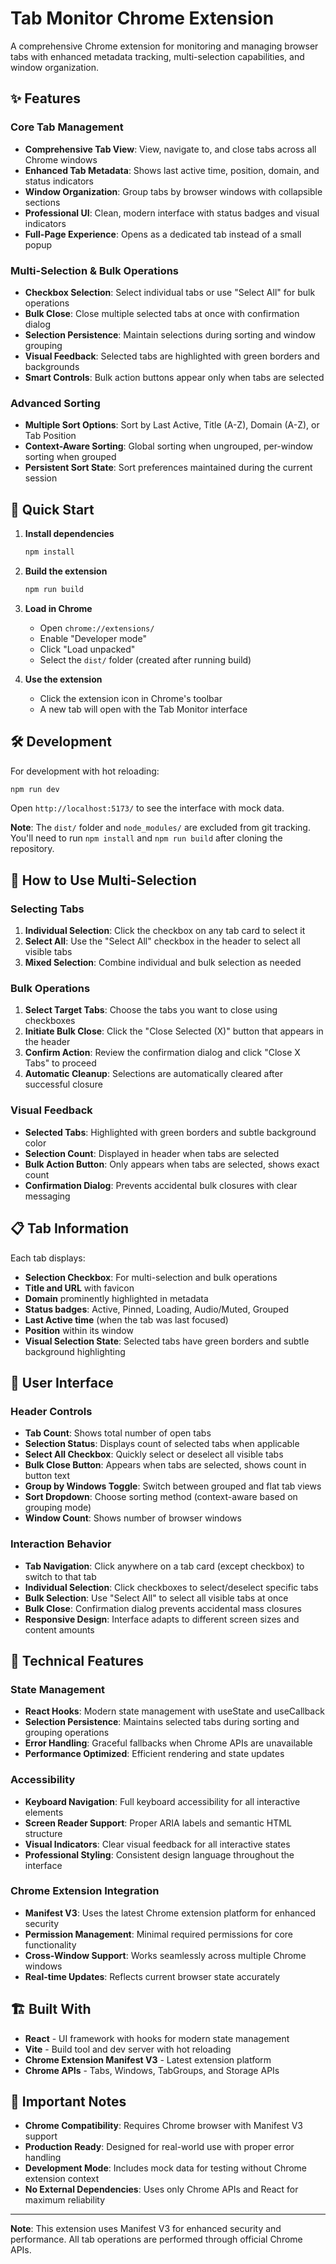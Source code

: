 # Tab Monitor Chrome Extension

A comprehensive Chrome extension for monitoring and managing browser tabs with enhanced metadata tracking, multi-selection capabilities, and window organization.

## ✨ Features

### **Core Tab Management**
- **Comprehensive Tab View**: View, navigate to, and close tabs across all Chrome windows
- **Enhanced Tab Metadata**: Shows last active time, position, domain, and status indicators
- **Window Organization**: Group tabs by browser windows with collapsible sections
- **Professional UI**: Clean, modern interface with status badges and visual indicators
- **Full-Page Experience**: Opens as a dedicated tab instead of a small popup

### **Multi-Selection & Bulk Operations**
- **Checkbox Selection**: Select individual tabs or use "Select All" for bulk operations
- **Bulk Close**: Close multiple selected tabs at once with confirmation dialog
- **Selection Persistence**: Maintain selections during sorting and window grouping
- **Visual Feedback**: Selected tabs are highlighted with green borders and backgrounds
- **Smart Controls**: Bulk action buttons appear only when tabs are selected

### **Advanced Sorting**
- **Multiple Sort Options**: Sort by Last Active, Title (A-Z), Domain (A-Z), or Tab Position
- **Context-Aware Sorting**: Global sorting when ungrouped, per-window sorting when grouped
- **Persistent Sort State**: Sort preferences maintained during the current session

## 🚀 Quick Start

1. **Install dependencies**
   ```bash
   npm install
   ```

2. **Build the extension**
   ```bash
   npm run build
   ```

3. **Load in Chrome**
   - Open `chrome://extensions/`
   - Enable "Developer mode"
   - Click "Load unpacked"
   - Select the `dist/` folder (created after running build)

4. **Use the extension**
   - Click the extension icon in Chrome's toolbar
   - A new tab will open with the Tab Monitor interface

## 🛠️ Development

For development with hot reloading:

```bash
npm run dev
```

Open `http://localhost:5173/` to see the interface with mock data.

**Note**: The `dist/` folder and `node_modules/` are excluded from git tracking. You'll need to run `npm install` and `npm run build` after cloning the repository.

## 📖 How to Use Multi-Selection

### **Selecting Tabs**
1. **Individual Selection**: Click the checkbox on any tab card to select it
2. **Select All**: Use the "Select All" checkbox in the header to select all visible tabs
3. **Mixed Selection**: Combine individual and bulk selection as needed

### **Bulk Operations**
1. **Select Target Tabs**: Choose the tabs you want to close using checkboxes
2. **Initiate Bulk Close**: Click the "Close Selected (X)" button that appears in the header
3. **Confirm Action**: Review the confirmation dialog and click "Close X Tabs" to proceed
4. **Automatic Cleanup**: Selections are automatically cleared after successful closure

### **Visual Feedback**
- **Selected Tabs**: Highlighted with green borders and subtle background color
- **Selection Count**: Displayed in header when tabs are selected
- **Bulk Action Button**: Only appears when tabs are selected, shows exact count
- **Confirmation Dialog**: Prevents accidental bulk closures with clear messaging

## 📋 Tab Information

Each tab displays:
- **Selection Checkbox**: For multi-selection and bulk operations
- **Title and URL** with favicon
- **Domain** prominently highlighted in metadata
- **Status badges**: Active, Pinned, Loading, Audio/Muted, Grouped
- **Last Active time** (when the tab was last focused)
- **Position** within its window
- **Visual Selection State**: Selected tabs have green borders and subtle background highlighting

## 🎯 User Interface

### **Header Controls**
- **Tab Count**: Shows total number of open tabs
- **Selection Status**: Displays count of selected tabs when applicable
- **Select All Checkbox**: Quickly select or deselect all visible tabs
- **Bulk Close Button**: Appears when tabs are selected, shows count in button text
- **Group by Windows Toggle**: Switch between grouped and flat tab views
- **Sort Dropdown**: Choose sorting method (context-aware based on grouping mode)
- **Window Count**: Shows number of browser windows

### **Interaction Behavior**
- **Tab Navigation**: Click anywhere on a tab card (except checkbox) to switch to that tab
- **Individual Selection**: Click checkboxes to select/deselect specific tabs
- **Bulk Selection**: Use "Select All" to select all visible tabs at once
- **Bulk Close**: Confirmation dialog prevents accidental mass closures
- **Responsive Design**: Interface adapts to different screen sizes and content amounts

## 🔧 Technical Features

### **State Management**
- **React Hooks**: Modern state management with useState and useCallback
- **Selection Persistence**: Maintains selected tabs during sorting and grouping operations
- **Error Handling**: Graceful fallbacks when Chrome APIs are unavailable
- **Performance Optimized**: Efficient rendering and state updates

### **Accessibility**
- **Keyboard Navigation**: Full keyboard accessibility for all interactive elements
- **Screen Reader Support**: Proper ARIA labels and semantic HTML structure
- **Visual Indicators**: Clear visual feedback for all interactive states
- **Professional Styling**: Consistent design language throughout the interface

### **Chrome Extension Integration**
- **Manifest V3**: Uses the latest Chrome extension platform for enhanced security
- **Permission Management**: Minimal required permissions for core functionality
- **Cross-Window Support**: Works seamlessly across multiple Chrome windows
- **Real-time Updates**: Reflects current browser state accurately

## 🏗️ Built With

- **React** - UI framework with hooks for modern state management
- **Vite** - Build tool and dev server with hot reloading
- **Chrome Extension Manifest V3** - Latest extension platform
- **Chrome APIs** - Tabs, Windows, TabGroups, and Storage APIs

## 🚨 Important Notes

- **Chrome Compatibility**: Requires Chrome browser with Manifest V3 support
- **Production Ready**: Designed for real-world use with proper error handling
- **Development Mode**: Includes mock data for testing without Chrome extension context
- **No External Dependencies**: Uses only Chrome APIs and React for maximum reliability

---

**Note**: This extension uses Manifest V3 for enhanced security and performance. All tab operations are performed through official Chrome APIs.